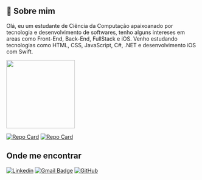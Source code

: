 ## 🚀 Sobre mim

Olá, eu um estudante de Ciência da Computação apaixoanado por tecnologia e desenvolvimento de softwares, tenho alguns intereses em areas como Front-End, Back-End, FullStack e iOS.
Venho estudando tecnologias como HTML, CSS, JavaScript, C#, .NET e desenvolvimento iOS com Swift.

<a href="https://github.com/assis04" title="Perfil do Thiago">
  <img height="180em" src="https://github-readme-stats.vercel.app/api?username=assis04&theme=dracula&show_icons=true" />
</a>

 [![Repo Card](https://github-readme-stats.vercel.app/api/pin/?username=assis04&repo=Site_One_Piece&bg_color=000&border_color=30A3DC&show_icons=true&icon_color=30A3DC&title_color=E94D5F&text_color=FFF)](https://github.com/assis04/Site_One_Piece)
  [![Repo Card](https://github-readme-stats.vercel.app/api/pin/?username=assis04&repo=Aplicativo-de-Contatos&bg_color=000&border_color=30A3DC&show_icons=true&icon_color=30A3DC&title_color=E94D5F&text_color=FFF)](https://github.com/assis04/Aplicativo-de-Contatos)

## Onde me encontrar

[![Linkedin](https://img.shields.io/badge/-Thiago-blue?style=flat-square&logo=Linkedin&logoColor=white&link=LINK-DO-SEU-LINKEDIN)](https://www.linkedin.com/in/thiago-assis-da-silva-b52453216/)
[![Gmail Badge](https://img.shields.io/badge/-thiagoassis642@gmail.com-006bed?style=flat-square&logo=Gmail&logoColor=white&link=mailto:thiagoassis642@gmail.com)](mailto:thiagoassis642@gmail.com)
[![GitHub](https://img.shields.io/github/followers/iuricode?label=follow&style=social)](https://github.com/assis04)
